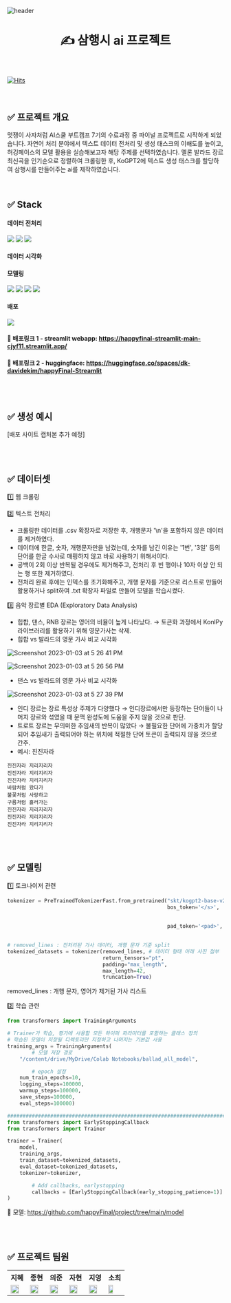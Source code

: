 ![header](https://capsule-render.vercel.app/api?type=waving&color=6FC7E1&height=130&section=header&fontSize=35)
<header> 
<h1> ✍️ 삼행시 ai 프로젝트 </h1>
</header>

[![Hits](https://hits.seeyoufarm.com/api/count/incr/badge.svg?url=https%3A%2F%2Fgithub.com%2FhappyFinal%2Fproject&count_bg=%2379C83D&title_bg=%23555555&icon=&icon_color=%23E7E7E7&title=visits&edge_flat=false)](https://hits.seeyoufarm.com)

<br>

## ✅ 프로젝트 개요

멋쟁이 사자처럼 AI스쿨 부트캠프 7기의 수료과정 중 파이널 프로젝트로 시작하게 되었습니다. 자연어 처리 분야에서 텍스트 데이터 전처리 및 생성 태스크의 이해도를 높이고, 허깅페이스의 모델 활용을 실습해보고자 해당 주제를 선택하였습니다. 멜론 발라드 장르 최신곡을 인기순으로 정렬하여 크롤링한 후, KoGPT2에 텍스트 생성 태스크를 할당하여 삼행시를 만들어주는 ai를 제작하였습니다.

<br>

## ✅ Stack

#### 데이터 전처리
<img src="https://img.shields.io/badge/Numpy-013243?style=for-the-badge&logo=numpy&logoColor=white"> <img src="https://img.shields.io/badge/Pandas-150458?style=for-the-badge&logo=pandas&logoColor=white"> 
<img src="https://img.shields.io/badge/KonlPy-ED1C24?style=for-the-badge&logo=Python&logoColor=white"> 

#### 데이터 시각화



#### 모델링
<img src="https://img.shields.io/badge/Python-3776AB?style=for-the-badge&logo=Python&logoColor=white">  <img src="https://img.shields.io/badge/Google Colab-F9AB00?style=for-the-badge&logo=google colab&logoColor=white"> <img src="https://img.shields.io/badge/Pytorch-EE4C2C?style=for-the-badge&logo=pytorch&logoColor=white"> <img src="https://img.shields.io/badge/Keras-D00000?style=for-the-badge&logo=keras&logoColor=white">

#### 배포
<img src="https://img.shields.io/badge/Streamlit-FF4B4B?style=for-the-badge&logo=streamlit&logoColor=white">

#### 🔗 배포링크 1 - streamlit webapp: https://happyfinal-streamlit-main-cjyf11.streamlit.app/

#### 🔗 배포링크 2 - huggingface: https://huggingface.co/spaces/dk-davidekim/happyFinal-Streamlit


<br>
<br>


## ✅ 생성 예시

[배포 사이트 캡처본 추가 예정]


<br>
<br>


## ✅ 데이터셋

1️⃣ 웹 크롤링



2️⃣ 텍스트 전처리

- 크롤링한 데이터를 .csv 확장자로 저장한 후, 개행문자 '\n'을 포함하지 않은 데이터를 제거하였다.
- 데이터에 한글, 숫자, 개행문자만을 남겼는데, 숫자를 남긴 이유는 '1번', '3일' 등의 단어를 한글 수사로 매핑하지 않고 바로 사용하기 위해서이다.
- 공백이 2회 이상 반복될 경우에도 제거해주고, 전처리 후 빈 행이나 10자 이상 안 되는 행 또한 제거하였다.
- 전처리 완료 후에는 인덱스를 초기화해주고, 개행 문자를 기준으로 리스트로 만들어 활용하거나 split하여 .txt 확장자 파일로 만들어 모델을 학습시켰다.

3️⃣ 음악 장르별 EDA (Exploratory Data Analysis)

- 힙합, 댄스, RNB 장르는 영어의 비율이 높게 나타났다. → 토큰화 과정에서 KonlPy 라이브러리를 활용하기 위해 영문가사는 삭제.
- 힙합 vs 발라드의 영문 가사 비교 시각화

![Screenshot 2023-01-03 at 5 26 41 PM](https://user-images.githubusercontent.com/99390776/210321953-e77a91d5-c7fd-4c1f-9101-72cb9feec09d.png)

![Screenshot 2023-01-03 at 5 26 56 PM](https://user-images.githubusercontent.com/99390776/210322000-a0aec509-179d-4a82-8df3-0070add8f674.png)



- 댄스 vs 발라드의 영문 가사 비교 시각화

![Screenshot 2023-01-03 at 5 27 39 PM](https://user-images.githubusercontent.com/99390776/210322093-ca339f99-d70d-465b-847f-3d6f32e623b9.png)


- 인디 장르는 장르 특성상 주제가 다양했다 → 인디장르에서만 등장하는 단어들이 나머지 장르와 섞였을 때 문맥 완성도에 도움을 주지 않을 것으로 판단.
- 트로트 장르는 무의미한 추임새의 반복이 많았다 → 불필요한 단어에 가중치가 할당되어 추임새가 출력되어야 하는 위치에 적절한 단어 토큰이 출력되지 않을 것으로 간주.
- 예시: 진진자라
```
진진자라 지리지리자
진진자라 지리지리자
진진자라 지리지리자
바람처럼 왔다가
불꽃처럼 사랑하고
구름처럼 흘러가는
진진자라 지리지리자
진진자라 지리지리자
진진자라 지리지리자
```

<br>
<br>

## ✅ 모델링

1️⃣ 토크나이저 관련

```python
tokenizer = PreTrainedTokenizerFast.from_pretrained("skt/kogpt2-base-v2",
                                                    bos_token='</s>', 
																										eos_token='</s>', 
																										unk_token='<unk>',
                                                    pad_token='<pad>', 
																										mask_token='<mask>')

# removed_lines : 전처리된 가사 데이터, 개행 문자 기준 split
tokenized_datasets = tokenizer(removed_lines, # 데이터 형태 아래 사진 첨부 
                               return_tensors="pt", 
                               padding="max_length", 
                               max_length=42,
                               truncation=True)
```

removed_lines : 개행 문자, 영어가 제거된 가사 리스트

2️⃣ 학습 관련

```python
from transformers import TrainingArguments

# Trainer가 학습, 평가에 사용할 모든 하이퍼 파라미터를 포함하는 클래스 정의
# 학습된 모델이 저장될 디렉토리만 지정하고 나머지는 기본값 사용
training_args = TrainingArguments(
		# 모델 저장 경로
    "/content/drive/MyDrive/Colab Notebooks/ballad_all_model",

		# epoch 설정
    num_train_epochs=10,      
    logging_steps=100000,
    warmup_steps=100000,
    save_steps=100000,
    eval_steps=100000)

###########################################################################
from transformers import EarlyStoppingCallback
from transformers import Trainer

trainer = Trainer(
    model,
    training_args,
    train_dataset=tokenized_datasets,
    eval_dataset=tokenized_datasets,
    tokenizer=tokenizer,

		# Add callbacks, earlystopping
		callbacks = [EarlyStoppingCallback(early_stopping_patience=1)]
)
```

🔗 모델: https://github.com/happyFinal/project/tree/main/model

<br>
<br>

## ✅ 프로젝트 팀원


<table>
<tr>
<th> 지혜 </th>
<th> 종현 </th>
<th> 의준 </th>
<th> 자현 </th>
<th> 지영 </th>
<th> 소희 </th>
  </tr>
  
  
  
<td><a href = "https://github.com/eveoreveline">
  <img src="https://user-images.githubusercontent.com/99390776/210307070-7215a15f-dff4-4dc6-82a2-dfd50dd7b18c.png" width = '80%'/> </a> </td>
<td><a href = "https://github.com/moonstar97">
  <img src="https://user-images.githubusercontent.com/99390776/210307034-97f2af95-de13-4d3a-b3d7-f9c4ca6f50d4.png" width ='80%'/> </a> </td>
<td><a href = "https://github.com/dk-davidekim">
  <img src="https://user-images.githubusercontent.com/99390776/210307359-b22d1e72-41d1-41a8-9ce0-9caae342805c.png" width ='80%'/> </a> </td>
<td><a href = "https://github.com/wumusill">
  <img src="https://user-images.githubusercontent.com/99390776/210307346-43055bce-4a30-442a-93a0-f770ceb5e914.png" width ='80%'/> </a> </td>
<td><a href = "https://github.com/Jiyoeng">
  <img src="https://user-images.githubusercontent.com/99390776/210307368-3f5886aa-e65e-4824-bff8-515466393ab1.png" width ='80%'/> </a> </td>
<td><a href = "https://github.com/qualified-user">
  <img src="https://user-images.githubusercontent.com/99390776/210324235-07eb64ba-baf5-4133-847a-80e89c8ee480.png" width ='60%'/> </a> </td>
</table>

<br>
